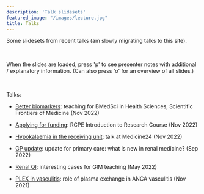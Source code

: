 ```yaml
---
description: 'Talk slidesets'
featured_image: "/images/lecture.jpg"
title: Talks
---
```


Some slidesets from recent talks (am slowly migrating talks to this site).  

<br>

When the slides are loaded, press 'p' to see presenter notes with additional / explanatory information.  (Can also press 'o' for an overview of all slides.)  

<br>

Talks:  

- [Better biomarkers](https://renalrob-talk-biomarker.netlify.app/): teaching for BMedSci in Health Sciences, Scientific Frontiers of Medicine (Nov 2022)  

- [Applying for funding](https://renalrob-talk-funding.netlify.app/): RCPE Introduction to Research Course (Nov 2022)  

- [Hypokalaemia in the receiving unit](https://renalrob-talk-k24.netlify.app/): talk at Medicine24 (Nov 2022)  

- [GP update](https://renalrob-talk-gp22.netlify.app/): update for primary care: what is new in renal medicine? (Sep 2022)  

- [Renal QI](https://renalrob-talk-qi22.netlify.app/): interesting cases for GIM teaching (May 2022)

- [PLEX in vasculitis](https://renalrob-talk-plex21.netlify.app/): role of plasma exchange in ANCA vasculitis (Nov 2021)

